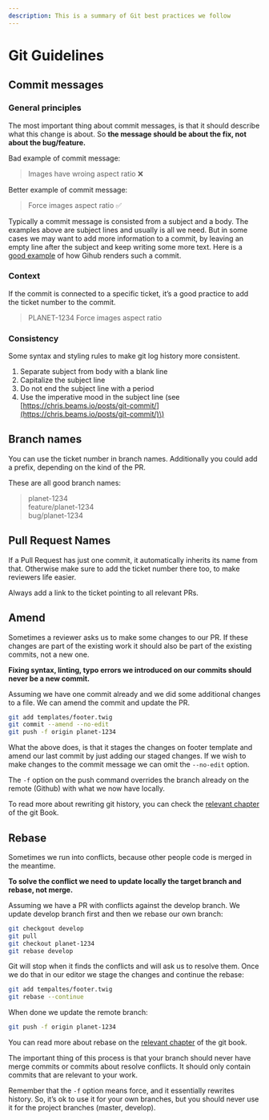 ```yaml
---
description: This is a summary of Git best practices we follow
---
```


# Git Guidelines

## Commit messages

### General principles

The most important thing about commit messages, is that it should describe what this change is about. So **the message should be about the fix, not about the bug/feature.**

Bad example of commit message:

> Images have wroing aspect ratio ❌

Better example of commit message:

> Force images aspect ratio ✅

Typically a commit message is consisted from a subject and a body. The examples above are subject lines and usually is all we need. But in some cases we may want to add more information to a commit, by leaving an empty line after the subject and keep writing some more text. Here is a [good example](https://github.com/WordPress/gutenberg/commit/0298cacb14928900b8fe6783673ad7ad0454b3f9) of how Gihub renders such a commit.

### Context

If the commit is connected to a specific ticket, it’s a good practice to add the ticket number to the commit.

> PLANET-1234 Force images aspect ratio

### Consistency

Some syntax and styling rules to make git log history more consistent.

1. Separate subject from body with a blank line
2. Capitalize the subject line
3. Do not end the subject line with a period
4. Use the imperative mood in the subject line \(see [https://chris.beams.io/posts/git-commit/](https://chris.beams.io/posts/git-commit/)\)

## Branch names

You can use the ticket number in branch names. Additionally you could add a prefix, depending on the kind of the PR.

These are all good branch names:

> planet-1234  
> feature/planet-1234  
> bug/planet-1234

## Pull Request Names

If a Pull Request has just one commit, it automatically inherits its name from that. Otherwise make sure to add the ticket number there too, to make reviewers life easier.

Always add a link to the ticket pointing to all relevant PRs.

## Amend

Sometimes a reviewer asks us to make some changes to our PR. If these changes are part of the existing work it should also be part of the existing commits, not a new one.

**Fixing syntax, linting, typo errors we introduced on our commits should never be a new commit.**

Assuming we have one commit already and we did some additional changes to a file. We can amend the commit and update the PR.

```bash
git add templates/footer.twig
git commit --amend --no-edit
git push -f origin planet-1234
```

What the above does, is that it stages the changes on footer template and amend our last commit by just adding our staged changes. If we wish to make changes to the commit message we can omit the `--no-edit` option.

The `-f` option on the push command overrides the branch already on the remote \(Github\) with what we now have locally.

To read more about rewriting git history, you can check the [relevant chapter](https://git-scm.com/book/en/v2/Git-Tools-Rewriting-History) of the git Book.

## Rebase

Sometimes we run into conflicts, because other people code is merged in the meantime.

**To solve the conflict we need to update locally the target branch and rebase, not merge.**

Assuming we have a PR with conflicts against the develop branch. We update develop branch first and then we rebase our own branch:

```bash
git checkgout develop
git pull
git checkout planet-1234
git rebase develop
```

Git will stop when it finds the conflicts and will ask us to resolve them. Once we do that in our editor we stage the changes and continue the rebase:

```bash
git add tempaltes/footer.twig
git rebase --continue
```

When done we update the remote branch:

```bash
git push -f origin planet-1234
```

You can read more about rebase on the [relevant chapter](https://git-scm.com/book/en/v2/Git-Branching-Rebasing) of the git book.

The important thing of this process is that your branch should never have merge commits or commits about resolve conflicts. It should only contain commits that are relevant to your work.

Remember that the `-f` option means force, and it essentially rewrites history. So, it’s ok to use it for your own branches, but you should never use it for the project branches \(master, develop\).

